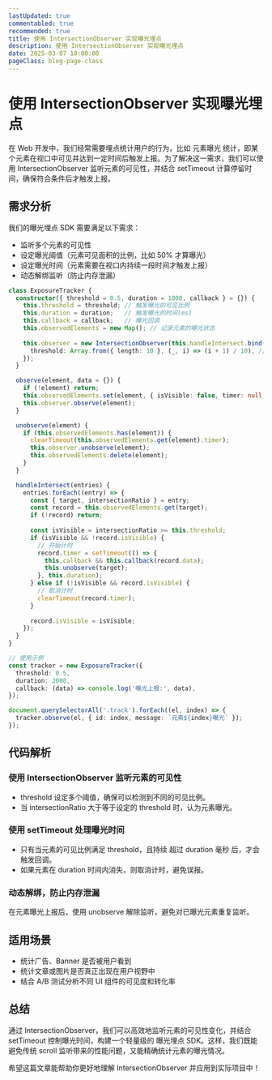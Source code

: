 ```yaml
---
lastUpdated: true
commentabled: true
recommended: true
title: 使用 IntersectionObserver 实现曝光埋点
description: 使用 IntersectionObserver 实现曝光埋点
date: 2025-03-07 10:00:00
pageClass: blog-page-class
---
```


# 使用 IntersectionObserver 实现曝光埋点 #

在 Web 开发中，我们经常需要埋点统计用户的行为，比如 元素曝光 统计，即某个元素在视口中可见并达到一定时间后触发上报。为了解决这一需求，我们可以使用 IntersectionObserver 监听元素的可见性，并结合 setTimeout 计算停留时间，确保符合条件后才触发上报。

## 需求分析 ##

我们的曝光埋点 SDK 需要满足以下需求：

- 监听多个元素的可见性
- 设定曝光阈值（元素可见面积的比例，比如 50% 才算曝光）
- 设定曝光时间（元素需要在视口内持续一段时间才触发上报）
- 动态解绑监听（防止内存泄漏）

```ts
class ExposureTracker {
  constructor({ threshold = 0.5, duration = 1000, callback } = {}) {
    this.threshold = threshold; // 触发曝光的可见比例
    this.duration = duration;   // 触发曝光的时间(ms)
    this.callback = callback;   // 曝光回调
    this.observedElements = new Map(); // 记录元素的曝光状态
    
    this.observer = new IntersectionObserver(this.handleIntersect.bind(this), {
      threshold: Array.from({ length: 10 }, (_, i) => (i + 1) / 10), // 0.1 ~ 1
    });
  }

  observe(element, data = {}) {
    if (!element) return;
    this.observedElements.set(element, { isVisible: false, timer: null, data });
    this.observer.observe(element);
  }

  unobserve(element) {
    if (this.observedElements.has(element)) {
      clearTimeout(this.observedElements.get(element).timer);
      this.observer.unobserve(element);
      this.observedElements.delete(element);
    }
  }

  handleIntersect(entries) {
    entries.forEach((entry) => {
      const { target, intersectionRatio } = entry;
      const record = this.observedElements.get(target);
      if (!record) return;
      
      const isVisible = intersectionRatio >= this.threshold;
      if (isVisible && !record.isVisible) {
        // 开始计时
        record.timer = setTimeout(() => {
          this.callback && this.callback(record.data);
          this.unobserve(target);
        }, this.duration);
      } else if (!isVisible && record.isVisible) {
        // 取消计时
        clearTimeout(record.timer);
      }
      
      record.isVisible = isVisible;
    });
  }
}

// 使用示例
const tracker = new ExposureTracker({
  threshold: 0.5,
  duration: 2000,
  callback: (data) => console.log('曝光上报:', data),
});

document.querySelectorAll('.track').forEach((el, index) => {
  tracker.observe(el, { id: index, message: `元素${index}曝光` });
});
```

## 代码解析 ##

### 使用 IntersectionObserver 监听元素的可见性 ###

- threshold 设定多个阈值，确保可以检测到不同的可见比例。
- 当 intersectionRatio 大于等于设定的 threshold 时，认为元素曝光。

### 使用 setTimeout 处理曝光时间 ###

- 只有当元素的可见比例满足 threshold，且持续 超过 duration 毫秒 后，才会触发回调。
- 如果元素在 duration 时间内消失，则取消计时，避免误报。

### 动态解绑，防止内存泄漏 ###

在元素曝光上报后，使用 unobserve 解除监听，避免对已曝光元素重复监听。

## 适用场景 ##

- 统计广告、Banner 是否被用户看到
- 统计文章或图片是否真正出现在用户视野中
- 结合 A/B 测试分析不同 UI 组件的可见度和转化率

## 总结 ##

通过 IntersectionObserver，我们可以高效地监听元素的可见性变化，并结合 setTimeout 控制曝光时间，构建一个轻量级的 曝光埋点 SDK。这样，我们既能避免传统 scroll 监听带来的性能问题，又能精确统计元素的曝光情况。

希望这篇文章能帮助你更好地理解 IntersectionObserver 并应用到实际项目中！
